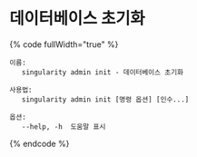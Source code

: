 # 데이터베이스 초기화

{% code fullWidth="true" %}
```
이름:
   singularity admin init - 데이터베이스 초기화

사용법:
   singularity admin init [명령 옵션] [인수...]

옵션:
   --help, -h  도움말 표시
```
{% endcode %}